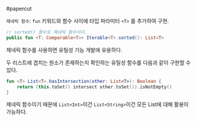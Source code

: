 #papercut 

`제네릭 함수`: `fun` 키워드와 함수 사이에 타입 파라미터 `<T>` 를 추가하여 구현.

```kotlin
// sorted() 함수도 제네릭 함수이다.
public fun <T: Comparable<T>> Iterable<T>.sorted(): List<T>
```

제네릭 함수를 사용하면 유틸성 기능 개발에 유용하다.

두 리스트에 겹치는 원소가 존재하는지 확인하는 유틸성 함수를 다음과 같이 구현할 수 있다.
```kotlin
fun <T> List<T>.hasIntersection(other: List<T>): Boolean {
	return (this.toSet() intersect other.toSet()).isNotEmpty()
}
```

제네릭 함수이기 때문에 `List<Int>`이건 `List<String>`이건 모든 List에 대해 활용이 가능하다.